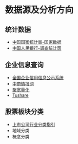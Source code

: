 # 数据源及分析方向

## 统计数据

- [中国国家统计局-国家数据](http://data.stats.gov.cn/index.htm)
- [中国人民银行-调查统计司](http://www.pbc.gov.cn/diaochatongjisi/116219/index.html)

## 企业信息查询

- [全国企业信用信息公示系统](http://www.gsxt.gov.cn/)
- [中商情报网](http://s.askci.com/)
- [聚宽量化](https://www.joinquant.com/)
- [Tushare](https://tushare.pro/)

## 股票板块分类

- [上市公司行业分类指引](http://www.capco.org.cn/list/hyfl_result.shtml)
- 地域分类
- 概念分类
